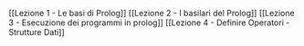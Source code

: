 [[Lezione 1 - Le basi di Prolog]]
[[Lezione 2 - I basilari del Prolog]]
[[Lezione 3 - Esecuzione dei programmi in prolog]]
[[Lezione 4 - Definire Operatori - Strutture Dati]]
